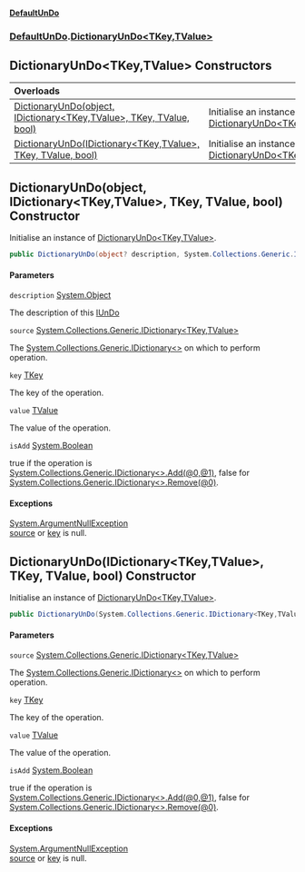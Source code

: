 #### [DefaultUnDo](../../index.md 'index')
### [DefaultUnDo](../../index.md#DefaultUnDo 'DefaultUnDo').[DictionaryUnDo&lt;TKey,TValue&gt;](index.md 'DefaultUnDo\.DictionaryUnDo\<TKey,TValue\>')

## DictionaryUnDo\<TKey,TValue\> Constructors

| Overloads | |
| :--- | :--- |
| [DictionaryUnDo\(object, IDictionary&lt;TKey,TValue&gt;, TKey, TValue, bool\)](DefaultUnDo/DictionaryUnDo_TKey,TValue_/DictionaryUnDo_TKey,TValue_.md#DefaultUnDo.DictionaryUnDo_TKey,TValue_.DictionaryUnDo(object,System.Collections.Generic.IDictionary_TKey,TValue_,TKey,TValue,bool) 'DefaultUnDo\.DictionaryUnDo\<TKey,TValue\>\.DictionaryUnDo\(object, System\.Collections\.Generic\.IDictionary\<TKey,TValue\>, TKey, TValue, bool\)') | Initialise an instance of [DictionaryUnDo&lt;TKey,TValue&gt;](index.md 'DefaultUnDo\.DictionaryUnDo\<TKey,TValue\>')\. |
| [DictionaryUnDo\(IDictionary&lt;TKey,TValue&gt;, TKey, TValue, bool\)](DefaultUnDo/DictionaryUnDo_TKey,TValue_/DictionaryUnDo_TKey,TValue_.md#DefaultUnDo.DictionaryUnDo_TKey,TValue_.DictionaryUnDo(System.Collections.Generic.IDictionary_TKey,TValue_,TKey,TValue,bool) 'DefaultUnDo\.DictionaryUnDo\<TKey,TValue\>\.DictionaryUnDo\(System\.Collections\.Generic\.IDictionary\<TKey,TValue\>, TKey, TValue, bool\)') | Initialise an instance of [DictionaryUnDo&lt;TKey,TValue&gt;](index.md 'DefaultUnDo\.DictionaryUnDo\<TKey,TValue\>')\. |

<a name='DefaultUnDo.DictionaryUnDo_TKey,TValue_.DictionaryUnDo(object,System.Collections.Generic.IDictionary_TKey,TValue_,TKey,TValue,bool)'></a>

## DictionaryUnDo\(object, IDictionary\<TKey,TValue\>, TKey, TValue, bool\) Constructor

Initialise an instance of [DictionaryUnDo&lt;TKey,TValue&gt;](index.md 'DefaultUnDo\.DictionaryUnDo\<TKey,TValue\>')\.

```csharp
public DictionaryUnDo(object? description, System.Collections.Generic.IDictionary<TKey,TValue> source, TKey key, TValue value, bool isAdd);
```
#### Parameters

<a name='DefaultUnDo.DictionaryUnDo_TKey,TValue_.DictionaryUnDo(object,System.Collections.Generic.IDictionary_TKey,TValue_,TKey,TValue,bool).description'></a>

`description` [System\.Object](https://docs.microsoft.com/en-us/dotnet/api/System.Object 'System\.Object')

The description of this [IUnDo](../IUnDo/index.md 'DefaultUnDo\.IUnDo')

<a name='DefaultUnDo.DictionaryUnDo_TKey,TValue_.DictionaryUnDo(object,System.Collections.Generic.IDictionary_TKey,TValue_,TKey,TValue,bool).source'></a>

`source` [System\.Collections\.Generic\.IDictionary&lt;](https://docs.microsoft.com/en-us/dotnet/api/System.Collections.Generic.IDictionary-2 'System\.Collections\.Generic\.IDictionary\`2')[TKey](index.md#DefaultUnDo.DictionaryUnDo_TKey,TValue_.TKey 'DefaultUnDo\.DictionaryUnDo\<TKey,TValue\>\.TKey')[,](https://docs.microsoft.com/en-us/dotnet/api/System.Collections.Generic.IDictionary-2 'System\.Collections\.Generic\.IDictionary\`2')[TValue](index.md#DefaultUnDo.DictionaryUnDo_TKey,TValue_.TValue 'DefaultUnDo\.DictionaryUnDo\<TKey,TValue\>\.TValue')[&gt;](https://docs.microsoft.com/en-us/dotnet/api/System.Collections.Generic.IDictionary-2 'System\.Collections\.Generic\.IDictionary\`2')

The [System\.Collections\.Generic\.IDictionary&lt;&gt;](https://docs.microsoft.com/en-us/dotnet/api/System.Collections.Generic.IDictionary-2 'System\.Collections\.Generic\.IDictionary\`2') on which to perform operation\.

<a name='DefaultUnDo.DictionaryUnDo_TKey,TValue_.DictionaryUnDo(object,System.Collections.Generic.IDictionary_TKey,TValue_,TKey,TValue,bool).key'></a>

`key` [TKey](index.md#DefaultUnDo.DictionaryUnDo_TKey,TValue_.TKey 'DefaultUnDo\.DictionaryUnDo\<TKey,TValue\>\.TKey')

The key of the operation\.

<a name='DefaultUnDo.DictionaryUnDo_TKey,TValue_.DictionaryUnDo(object,System.Collections.Generic.IDictionary_TKey,TValue_,TKey,TValue,bool).value'></a>

`value` [TValue](index.md#DefaultUnDo.DictionaryUnDo_TKey,TValue_.TValue 'DefaultUnDo\.DictionaryUnDo\<TKey,TValue\>\.TValue')

The value of the operation\.

<a name='DefaultUnDo.DictionaryUnDo_TKey,TValue_.DictionaryUnDo(object,System.Collections.Generic.IDictionary_TKey,TValue_,TKey,TValue,bool).isAdd'></a>

`isAdd` [System\.Boolean](https://docs.microsoft.com/en-us/dotnet/api/System.Boolean 'System\.Boolean')

true if the operation is [System\.Collections\.Generic\.IDictionary&lt;&gt;\.Add\(@0,@1\)](https://docs.microsoft.com/en-us/dotnet/api/System.Collections.Generic.IDictionary-2.Add#System_Collections_Generic_IDictionary_2_Add__0,_1_ 'System\.Collections\.Generic\.IDictionary\`2\.Add\(\`0,\`1\)'), false for [System\.Collections\.Generic\.IDictionary&lt;&gt;\.Remove\(@0\)](https://docs.microsoft.com/en-us/dotnet/api/System.Collections.Generic.IDictionary-2.Remove#System_Collections_Generic_IDictionary_2_Remove__0_ 'System\.Collections\.Generic\.IDictionary\`2\.Remove\(\`0\)')\.

#### Exceptions

[System\.ArgumentNullException](https://docs.microsoft.com/en-us/dotnet/api/System.ArgumentNullException 'System\.ArgumentNullException')  
[source](index.md#DefaultUnDo.DictionaryUnDo_TKey,TValue_.DictionaryUnDo(object,System.Collections.Generic.IDictionary_TKey,TValue_,TKey,TValue,bool).source 'DefaultUnDo\.DictionaryUnDo\<TKey,TValue\>\.DictionaryUnDo\(object, System\.Collections\.Generic\.IDictionary\<TKey,TValue\>, TKey, TValue, bool\)\.source') or [key](index.md#DefaultUnDo.DictionaryUnDo_TKey,TValue_.DictionaryUnDo(object,System.Collections.Generic.IDictionary_TKey,TValue_,TKey,TValue,bool).key 'DefaultUnDo\.DictionaryUnDo\<TKey,TValue\>\.DictionaryUnDo\(object, System\.Collections\.Generic\.IDictionary\<TKey,TValue\>, TKey, TValue, bool\)\.key') is null\.

<a name='DefaultUnDo.DictionaryUnDo_TKey,TValue_.DictionaryUnDo(System.Collections.Generic.IDictionary_TKey,TValue_,TKey,TValue,bool)'></a>

## DictionaryUnDo\(IDictionary\<TKey,TValue\>, TKey, TValue, bool\) Constructor

Initialise an instance of [DictionaryUnDo&lt;TKey,TValue&gt;](index.md 'DefaultUnDo\.DictionaryUnDo\<TKey,TValue\>')\.

```csharp
public DictionaryUnDo(System.Collections.Generic.IDictionary<TKey,TValue> source, TKey key, TValue value, bool isAdd);
```
#### Parameters

<a name='DefaultUnDo.DictionaryUnDo_TKey,TValue_.DictionaryUnDo(System.Collections.Generic.IDictionary_TKey,TValue_,TKey,TValue,bool).source'></a>

`source` [System\.Collections\.Generic\.IDictionary&lt;](https://docs.microsoft.com/en-us/dotnet/api/System.Collections.Generic.IDictionary-2 'System\.Collections\.Generic\.IDictionary\`2')[TKey](index.md#DefaultUnDo.DictionaryUnDo_TKey,TValue_.TKey 'DefaultUnDo\.DictionaryUnDo\<TKey,TValue\>\.TKey')[,](https://docs.microsoft.com/en-us/dotnet/api/System.Collections.Generic.IDictionary-2 'System\.Collections\.Generic\.IDictionary\`2')[TValue](index.md#DefaultUnDo.DictionaryUnDo_TKey,TValue_.TValue 'DefaultUnDo\.DictionaryUnDo\<TKey,TValue\>\.TValue')[&gt;](https://docs.microsoft.com/en-us/dotnet/api/System.Collections.Generic.IDictionary-2 'System\.Collections\.Generic\.IDictionary\`2')

The [System\.Collections\.Generic\.IDictionary&lt;&gt;](https://docs.microsoft.com/en-us/dotnet/api/System.Collections.Generic.IDictionary-2 'System\.Collections\.Generic\.IDictionary\`2') on which to perform operation\.

<a name='DefaultUnDo.DictionaryUnDo_TKey,TValue_.DictionaryUnDo(System.Collections.Generic.IDictionary_TKey,TValue_,TKey,TValue,bool).key'></a>

`key` [TKey](index.md#DefaultUnDo.DictionaryUnDo_TKey,TValue_.TKey 'DefaultUnDo\.DictionaryUnDo\<TKey,TValue\>\.TKey')

The key of the operation\.

<a name='DefaultUnDo.DictionaryUnDo_TKey,TValue_.DictionaryUnDo(System.Collections.Generic.IDictionary_TKey,TValue_,TKey,TValue,bool).value'></a>

`value` [TValue](index.md#DefaultUnDo.DictionaryUnDo_TKey,TValue_.TValue 'DefaultUnDo\.DictionaryUnDo\<TKey,TValue\>\.TValue')

The value of the operation\.

<a name='DefaultUnDo.DictionaryUnDo_TKey,TValue_.DictionaryUnDo(System.Collections.Generic.IDictionary_TKey,TValue_,TKey,TValue,bool).isAdd'></a>

`isAdd` [System\.Boolean](https://docs.microsoft.com/en-us/dotnet/api/System.Boolean 'System\.Boolean')

true if the operation is [System\.Collections\.Generic\.IDictionary&lt;&gt;\.Add\(@0,@1\)](https://docs.microsoft.com/en-us/dotnet/api/System.Collections.Generic.IDictionary-2.Add#System_Collections_Generic_IDictionary_2_Add__0,_1_ 'System\.Collections\.Generic\.IDictionary\`2\.Add\(\`0,\`1\)'), false for [System\.Collections\.Generic\.IDictionary&lt;&gt;\.Remove\(@0\)](https://docs.microsoft.com/en-us/dotnet/api/System.Collections.Generic.IDictionary-2.Remove#System_Collections_Generic_IDictionary_2_Remove__0_ 'System\.Collections\.Generic\.IDictionary\`2\.Remove\(\`0\)')\.

#### Exceptions

[System\.ArgumentNullException](https://docs.microsoft.com/en-us/dotnet/api/System.ArgumentNullException 'System\.ArgumentNullException')  
[source](index.md#DefaultUnDo.DictionaryUnDo_TKey,TValue_.DictionaryUnDo(System.Collections.Generic.IDictionary_TKey,TValue_,TKey,TValue,bool).source 'DefaultUnDo\.DictionaryUnDo\<TKey,TValue\>\.DictionaryUnDo\(System\.Collections\.Generic\.IDictionary\<TKey,TValue\>, TKey, TValue, bool\)\.source') or [key](index.md#DefaultUnDo.DictionaryUnDo_TKey,TValue_.DictionaryUnDo(System.Collections.Generic.IDictionary_TKey,TValue_,TKey,TValue,bool).key 'DefaultUnDo\.DictionaryUnDo\<TKey,TValue\>\.DictionaryUnDo\(System\.Collections\.Generic\.IDictionary\<TKey,TValue\>, TKey, TValue, bool\)\.key') is null\.